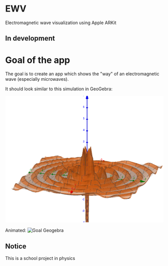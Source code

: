 # EWV
Electromagnetic wave visualization using Apple ARKit

## In development

# Goal of the app
The goal is to create an app which shows the "way" of an electromagnetic wave (especially microwaves).

It should look similar to this simulation in GeoGebra:

![Goal Geogebra](media/goal_geogebra.jpg)

Animated:
![Goal Geogebra](media/goal_geogebra_animated.gif)

## Notice
This is a school project in physics
